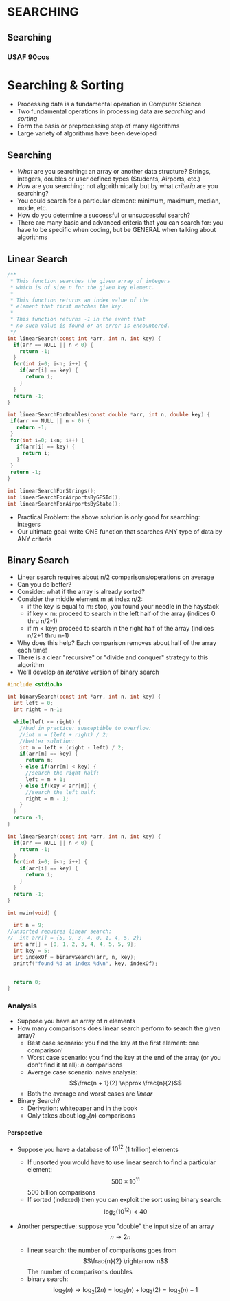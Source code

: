 
# SEARCHING
## Searching
### USAF 90cos

Searching & Sorting
====================

* Processing data is a fundamental operation in Computer Science
* Two fundamental operations in processing data are *searching* and *sorting*
* Form the basis or preprocessing step of many algorithms
* Large variety of algorithms have been developed

## Searching

* *What* are you searching: an array or another data structure?  Strings, integers, doubles or user defined types (Students, Airports, etc.)
* *How* are you searching: not algorithmically but by what *criteria* are you searching?
* You could search for a particular element: minimum, maximum, median, mode, etc.
* How do you determine a successful or unsuccessful search?
* There are many basic and advanced criteria that you can search for: you have to be specific when coding, but be GENERAL when talking about algorithms

## Linear Search

```c
/**
 * This function searches the given array of integers
 * which is of size n for the given key element.
 * 
 * This function returns an index value of the
 * element that first matches the key.
 * 
 * This function returns -1 in the event that 
 * no such value is found or an error is encountered.
 */
int linearSearch(const int *arr, int n, int key) {
  if(arr == NULL || n < 0) {
    return -1;
  }
  for(int i=0; i<n; i++) {
    if(arr[i] == key) {
      return i;
    }
  }
  return -1;
} 

int linearSearchForDoubles(const double *arr, int n, double key) {
 if(arr == NULL || n < 0) {
   return -1;
 }
 for(int i=0; i<n; i++) {
   if(arr[i] == key) {
     return i;
   }
 }
 return -1;
} 

int linearSearchForStrings();
int linearSearchForAirportsByGPSId();
int linearSearchForAirportsByState();
```

* Practical Problem: the above solution is only
good for searching: integers
* Our ultimate goal: write ONE function that searches
ANY type of data by ANY criteria


## Binary Search

* Linear search requires about n/2 comparisons/operations on average
* Can you do better?
* Consider: what if the array is already sorted?
* Consider the middle element m at index n/2:
  * if the key is equal to m: stop, you found your needle in the haystack
  * if key < m: proceed to search in the left half of the array (indices 0 thru n/2-1)
  * if m < key: proceed to search in the right half of the array (indices n/2+1 thru n-1)
* Why does this help?  Each comparison removes about half of the array each time!
* There is a clear "recursive" or "divide and conquer" strategy to this algorithm
* We'll develop an *iterative* version of binary search

```c
#include <stdio.h>

int binarySearch(const int *arr, int n, int key) {
  int left = 0;
  int right = n-1;

  while(left <= right) {
    //bad in practice: susceptible to overflow:
    //int m = (left + right) / 2;
    //better solution:
    int m = left + (right - left) / 2;
    if(arr[m] == key) {
      return m;
    } else if(arr[m] < key) {
      //search the right half:
      left = m + 1;
    } else if(key < arr[m]) {
      //search the left half:
      right = m - 1;
    }
  }
  return -1;
}

int linearSearch(const int *arr, int n, int key) {
  if(arr == NULL || n < 0) {
    return -1;
  }
  for(int i=0; i<n; i++) {
    if(arr[i] == key) {
      return i;
    }
  }
  return -1;
}  

int main(void) {

  int n = 9;
//unsorted requires linear search:
//  int arr[] = {5, 9, 3, 4, 0, 1, 4, 5, 2};
  int arr[] = {0, 1, 2, 3, 4, 4, 5, 5, 9};
  int key = 5;
  int indexOf = binarySearch(arr, n, key);
  printf("found %d at index %d\n", key, indexOf);


  return 0;
}
```


### Analysis

* Suppose you have an array of $n$ elements
* How many comparisons does linear search perform to search the given array?
  * Best case scenario: you find the key at the first element: one comparison!
  * Worst case scenario: you find the key at the end of the array (or you don't find it at all): $n$ comparisons
  * Average case scenario: naive analysis:
    $$\frac{n + 1}{2} \approx \frac{n}{2}$$
  * Both the average and worst cases are *linear*
* Binary Search?
  * Derivation: whitepaper and in the book
  * Only takes about $\log_2{(n)}$ comparisons

#### Perspective

* Suppose you have a database of $10^{12}$ (1 trillion) elements
  * If unsorted you would have to use linear search to find a particular element:
    $$500 \times 10^{11}$$
  500 billion comparisons
  * If sorted (indexed) then you can exploit the sort using binary search:
    $$\log_2{(10^{12})} < 40$$

* Another perspective: suppose you "double" the input size of an array
  $$n \rightarrow 2n$$
  * linear search: the number of comparisons goes from
  $$\frac{n}{2} \rightarrow n$$
  The number of comparisons doubles
  * binary search:
  $$\log_2{(n)} \rightarrow \log_2{(2n)} = \log_2{(n)} + \log_2{(2)} = \log_2{(n)} + 1$$

